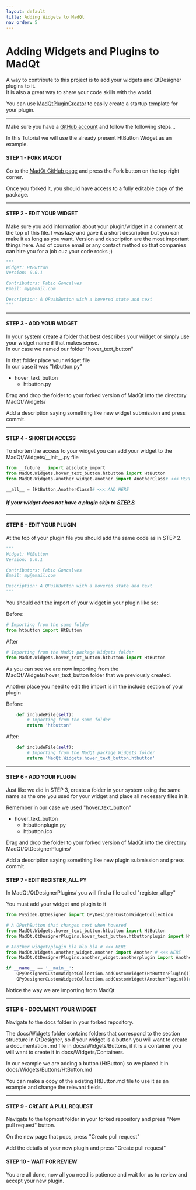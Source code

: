 ```yaml
---
layout: default
title: Adding Widgets to MadQt
nav_order: 5
---
```

# Adding Widgets and Plugins to MadQt
A way to contribute to this project is to add your widgets and QtDesigner plugins to it. \
It is also a great way to share your code skills with the world.

You can use [MadQtPluginCreator](https://madponyinteractive.github.io/MadQt/plugin_creator.html)
to easily create a startup template for your plugin.

***

Make sure you have a [GitHub account](https://github.com/) and follow the following steps...

In this Tutorial we will use the already present HtButton Widget as an example.

#### STEP 1 - FORK MADQT
Go to the [MadQt GitHub page](https://github.com/MadPonyInteractive/MadQt) and press the
Fork button on the top right corner.

Once you forked it, you should have access to a fully editable copy of the package.

***

#### STEP 2 - EDIT YOUR WIDGET
Make sure you add information about your plugin/widget in a comment at the top of this file.
I was lazy and gave it a short description but you can make it as long as you want.
Version and description are the most important things here.
And of course email or any contact method so that companies
 can hire you for a job cuz your code rocks ;)
```python
"""
Widget: HtButton
Version: 0.0.1

Contributors: Fabio Goncalves
Email: my@email.com

Description: A QPushButton with a hovered state and text
"""
```

***

#### STEP 3 - ADD YOUR WIDGET
In your system create a folder that best describes your widget or simply use your widget name
if that makes sense.\
In our case we named our folder "hover_text_button"

In that folder place your widget file \
In our case it was "htbutton.py"

- hover_text_button
    - htbutton.py

Drag and drop the folder to your forked version of MadQt into the directory MadQt/Widgets/

Add a description saying something like new widget submission and press commit.

***

#### STEP 4 - SHORTEN ACCESS
To shorten the access to your widget you can add your widget to the
 MadQt/Widgets/\_\_init\_\_.py file

```python
from __future__ import absolute_import
from MadQt.Widgets.hover_text_button.htbutton import HtButton
from MadQt.Widgets.another_widget.another import AnotherClass# <<< HERE

__all__ = [HtButton,AnotherClass]# <<< AND HERE
```

##### If your widget does not have a plugin skip to [STEP 8](add_plugins.html#step-8---document-your-widget)

***

#### STEP 5 - EDIT YOUR PLUGIN
At the top of your plugin file you should add the same code as in STEP 2.
```python
"""
Widget: HtButton
Version: 0.0.1

Contributors: Fabio Goncalves
Email: my@email.com

Description: A QPushButton with a hovered state and text
"""
```

You should edit the import of your widget in your plugin like so:

Before:
```python
# Importing from the same folder
from htbutton import HtButton
```

After
```python
# Importing from the MadQt package Widgets folder
from MadQt.Widgets.hover_text_button.htbutton import HtButton
```
As you can see we are now importing from the MadQt/Widgets/hover_text_button
folder that we previously created.

Another place you need to edit the import is in the include section of your plugin

Before:
```python
    def includeFile(self):
        # Importing from the same folder
        return 'htbutton'
```

After:
```python
    def includeFile(self):
        # Importing from the MadQt package Widgets folder
        return 'MadQt.Widgets.hover_text_button.htbutton'
```

***

#### STEP 6 - ADD YOUR PLUGIN
Just like we did in STEP 3, create a folder in your system using the same
name as the one you used for your widget and place all necessary files in it.

Remember in our case we used "hover_text_button"

- hover_text_button
    - htbuttonplugin.py
    - htbutton.ico


Drag and drop the folder to your forked version of MadQt into the directory MadQt/QtDesignerPlugins/

Add a description saying something like new plugin submission and press commit.

#### STEP 7 - EDIT REGISTER_ALL.PY
In MadQt/QtDesignerPlugins/ you will find a file called "register_all.py"

You must add your widget and plugin to it
```python
from PySide6.QtDesigner import QPyDesignerCustomWidgetCollection

# A QPushButton that changes text when hovered
from MadQt.Widgets.hover_text_button.htbutton import HtButton
from MadQt.QtDesignerPlugins.hover_text_button.htbuttonplugin import HtButtonPlugin

# Another widget/plugin bla bla bla # <<< HERE
from MadQt.Widgets.another_widget.another import Another # <<< HERE
from MadQt.QtDesignerPlugins.another_widget.anotherplugin import AnotherPlugin # <<< HERE

if __name__ == '__main__':
    QPyDesignerCustomWidgetCollection.addCustomWidget(HtButtonPlugin())
    QPyDesignerCustomWidgetCollection.addCustomWidget(AnotherPlugin())# <<< AND HERE

```
Notice the way we are importing from MadQt

***

#### STEP 8 - DOCUMENT YOUR WIDGET
Navigate to the docs folder in your forked repository.

The docs/Widgets folder contains folders that correspond to the
section structure in QtDesigner, so if your widget is a button you
will want to create a documentation .md file in docs/Widgets/Buttons,
if it is a container you will want to create it in docs/Widgets/Containers.

In our example we are adding a button (HtButton) so we placed it in
docs/Widgets/Buttons/HtButton.md

You can make a copy of the existing HtButton.md file to use it as an example
and change the relevant fields.

***

#### STEP 9 - CREATE A PULL REQUEST
Navigate to the topmost folder in your forked repository and press
"New pull request" button.

On the new page that pops, press "Create pull request"

Add the details of your new plugin and press "Create pull request"

#### STEP 10 - WAIT FOR REVIEW
You are all done, now all you need is patience and wait for us to
review and accept your new plugin.


